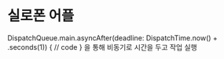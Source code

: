 #  실로폰 어플
DispatchQueue.main.asyncAfter(deadline: DispatchTime.now() + .seconds(1)) {
    // code
}
을 통해 비동기로 시간을 두고 작업 실행 



